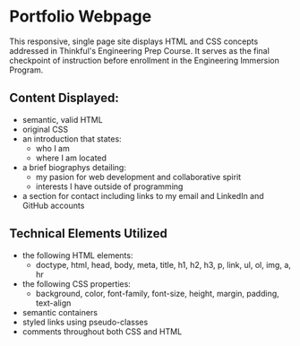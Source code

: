 # Portfolio Webpage

This responsive, single page site displays HTML and CSS concepts addressed in Thinkful's Engineering Prep Course. It serves as the final checkpoint of instruction before enrollment in the Engineering Immersion Program.

## Content Displayed:

* semantic, valid HTML
* original CSS
* an introduction that states:
    * who I am
    * where I am located
* a brief biographys detailing:
    * my pasion for web development and collaborative spirit
    * interests I have outside of programming
* a section for contact including links to my email and LinkedIn and GitHub accounts

## Technical Elements Utilized

* the following HTML elements:
    *  doctype, html, head, body, meta, title, h1, h2, h3, p, link, ul, ol, img, a, hr
* the following CSS properties: 
    * background, color, font-family, font-size, height, margin, padding, text-align
* semantic containers
* styled links using pseudo-classes
* comments throughout both CSS and HTML

